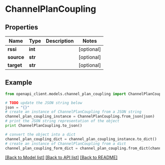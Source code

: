 # ChannelPlanCoupling


## Properties

Name | Type | Description | Notes
------------ | ------------- | ------------- | -------------
**rssi** | **int** |  | [optional] 
**source** | **str** |  | [optional] 
**target** | **str** |  | [optional] 

## Example

```python
from openapi_client.models.channel_plan_coupling import ChannelPlanCoupling

# TODO update the JSON string below
json = "{}"
# create an instance of ChannelPlanCoupling from a JSON string
channel_plan_coupling_instance = ChannelPlanCoupling.from_json(json)
# print the JSON string representation of the object
print ChannelPlanCoupling.to_json()

# convert the object into a dict
channel_plan_coupling_dict = channel_plan_coupling_instance.to_dict()
# create an instance of ChannelPlanCoupling from a dict
channel_plan_coupling_form_dict = channel_plan_coupling.from_dict(channel_plan_coupling_dict)
```
[[Back to Model list]](../README.md#documentation-for-models) [[Back to API list]](../README.md#documentation-for-api-endpoints) [[Back to README]](../README.md)


